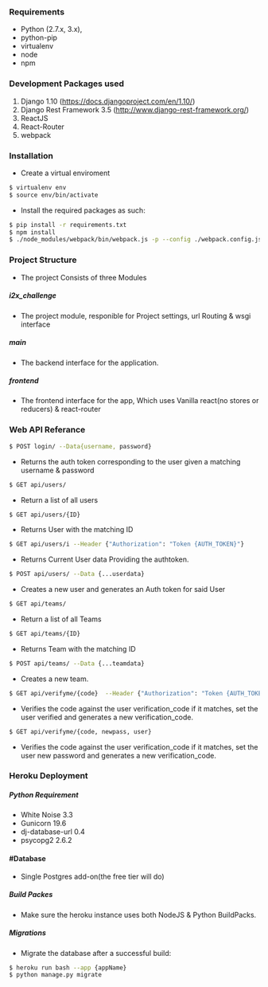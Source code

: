 ### Requirements

- Python (2.7.x, 3.x), 
- python-pip 
- virtualenv 
- node
- npm

### Development Packages used

1. Django 1.10 (https://docs.djangoproject.com/en/1.10/)
2. Django Rest Framework 3.5 (http://www.django-rest-framework.org/)
3. ReactJS
4. React-Router
5. webpack

### Installation

- Create a virtual enviroment 

``` bash
$ virtualenv env 
$ source env/bin/activate
```

- Install the required packages as such:

``` bash
$ pip install -r requirements.txt
$ npm install
$ ./node_modules/webpack/bin/webpack.js -p --config ./webpack.config.js --progress
```

### Project Structure

- The project Consists of three Modules

##### i2x_challenge

- The  project module, responible for Project settings, url Routing & wsgi interface 

##### main

- The backend interface for the application.

##### frontend

- The frontend interface for the app, Which uses Vanilla react(no stores or reducers) & react-router


### Web API Referance

``` bash
$ POST login/ --Data{username, password}
```

-  Returns the auth token corresponding to the user given a matching username & password 

``` bash
$ GET api/users/
```

- Return a list of all users

``` bash
$ GET api/users/{ID}
```

- Returns User with the matching ID

``` bash
$ GET api/users/i --Header {"Authorization": "Token {AUTH_TOKEN}"}
```

- Returns Current User data Providing the authtoken.

``` bash
$ POST api/users/ --Data {...userdata} 
```

- Creates a new user and generates an Auth token for said User

``` bash
$ GET api/teams/
```

- Return a list of all Teams

``` bash
$ GET api/teams/{ID}
```

- Returns Team with the matching ID

``` bash
$ POST api/teams/ --Data {...teamdata} 
```

- Creates a new team.

``` bash
$ GET api/verifyme/{code}  --Header {"Authorization": "Token {AUTH_TOKEN}"}
```

- Verifies the code against the user verification_code if it matches, set the user verified and generates a new verification_code.

``` bash
$ GET api/verifyme/{code, newpass, user}
```

- Verifies the code against the user verification_code if it matches, set the user new password and generates a new verification_code.
   

### Heroku Deployment

##### Python Requirement

- White Noise 3.3 
- Gunicorn 19.6
- dj-database-url 0.4
- psycopg2 2.6.2

#### #Database

- Single Postgres add-on(the free tier will do)

##### Build Packes

- Make sure the heroku instance uses both NodeJS & Python BuildPacks.

##### Migrations

- Migrate the database after a successful build:
``` bash
$ heroku run bash --app {appName}
$ python manage.py migrate
```
